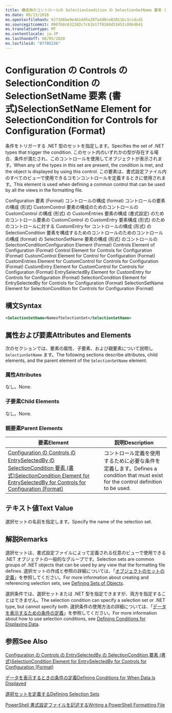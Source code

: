 ```yaml
---
title: 構成用のコントロールの SelectionCondition の SelectionSetName 要素 (Format) |Microsoft Docs
ms.date: 09/13/2016
ms.openlocfilehash: 62f186be9e4b1dd5a297add0ce82011bc1ccdcd1
ms.sourcegitcommit: 0907b8c6322d2c7c61b17f8168d53452c8964b41
ms.translationtype: MT
ms.contentlocale: ja-JP
ms.lasthandoff: 08/05/2020
ms.locfileid: "87785236"
---
```

# <a name="selectionsetname-element-for-selectioncondition-for-controls-for-configuration-format"></a><span data-ttu-id="84599-102">Configuration の Controls の SelectionCondition の SelectionSetName 要素 (書式)</span><span class="sxs-lookup"><span data-stu-id="84599-102">SelectionSetName Element for SelectionCondition for Controls for Configuration (Format)</span></span>

<span data-ttu-id="84599-103">条件をトリガーする .NET 型のセットを指定します。</span><span class="sxs-lookup"><span data-stu-id="84599-103">Specifies the set of .NET types that trigger the condition.</span></span> <span data-ttu-id="84599-104">このセット内のいずれかの型が存在する場合、条件が満たされ、このコントロールを使用してオブジェクトが表示されます。</span><span class="sxs-lookup"><span data-stu-id="84599-104">When any of the types in this set are present, the condition is met, and the object is displayed by using this control.</span></span> <span data-ttu-id="84599-105">この要素は、書式設定ファイル内のすべてのビューで使用できるコモンコントロールを定義するときに使用されます。</span><span class="sxs-lookup"><span data-stu-id="84599-105">This element is used when defining a common control that can be used by all the views in the formatting file.</span></span>

<span data-ttu-id="84599-106">Configuration 要素 (Format) コントロールの構成 (format) コントロールの要素の構成 (形式) CustomControl 要素の構成のためのコントロールの CustomControl の構成 (形式) の CustomEntries 要素の構成 (書式設定) のためのコントロール要素の CustomControl の CustomEntry 要素構成 (形式) のためのコントロールに対する CustomEntry for コントロールの構成 (形式) の SelectionCondition 要素を構成するためのコントロールのためのコントロールの構成 (format) の SelectionSetName 要素の構成 (形式) のコントロールの SelectionCondition</span><span class="sxs-lookup"><span data-stu-id="84599-106">Configuration Element (Format) Controls Element of Configuration (Format) Control Element for Controls for Configuration (Format) CustomControl Element for Control for Configuration (Format) CustomEntries Element for CustomControl for Controls for Configuration (Format) CustomEntry Element for CustomControl for Controls for Configuration (Format) EntrySelectedBy Element for CustomEntry for Controls for Configuration (Format) SelectionCondition Element for EntrySelectedBy for Controls for Configuration (Format) SelectionSetName Element for SelectionCondition for Controls for Configuration (Format)</span></span>

## <a name="syntax"></a><span data-ttu-id="84599-107">構文</span><span class="sxs-lookup"><span data-stu-id="84599-107">Syntax</span></span>

```xml
<SelectionSetName>NameofSelectionSet</SelectionSetName>
```

## <a name="attributes-and-elements"></a><span data-ttu-id="84599-108">属性および要素</span><span class="sxs-lookup"><span data-stu-id="84599-108">Attributes and Elements</span></span>

<span data-ttu-id="84599-109">次のセクションでは、要素の属性、子要素、および親要素について説明し `SelectionSetName` ます。</span><span class="sxs-lookup"><span data-stu-id="84599-109">The following sections describe attributes, child elements, and the parent element of the `SelectionSetName` element.</span></span>

### <a name="attributes"></a><span data-ttu-id="84599-110">属性</span><span class="sxs-lookup"><span data-stu-id="84599-110">Attributes</span></span>

<span data-ttu-id="84599-111">なし。</span><span class="sxs-lookup"><span data-stu-id="84599-111">None.</span></span>

### <a name="child-elements"></a><span data-ttu-id="84599-112">子要素</span><span class="sxs-lookup"><span data-stu-id="84599-112">Child Elements</span></span>

<span data-ttu-id="84599-113">なし。</span><span class="sxs-lookup"><span data-stu-id="84599-113">None.</span></span>

### <a name="parent-elements"></a><span data-ttu-id="84599-114">親要素</span><span class="sxs-lookup"><span data-stu-id="84599-114">Parent Elements</span></span>

|<span data-ttu-id="84599-115">要素</span><span class="sxs-lookup"><span data-stu-id="84599-115">Element</span></span>|<span data-ttu-id="84599-116">説明</span><span class="sxs-lookup"><span data-stu-id="84599-116">Description</span></span>|
|-------------|-----------------|
|[<span data-ttu-id="84599-117">Configuration の Controls の EntrySelectedBy の SelectionCondition 要素 (書式)</span><span class="sxs-lookup"><span data-stu-id="84599-117">SelectionCondition Element for EntrySelectedBy for Controls for Configuration (Format)</span></span>](./selectioncondition-element-for-entryselectedby-for-controls-for-configuration-format.md)|<span data-ttu-id="84599-118">コントロール定義を使用するために必要な条件を定義します。</span><span class="sxs-lookup"><span data-stu-id="84599-118">Defines a condition that must exist for the control definition to be used.</span></span>|

## <a name="text-value"></a><span data-ttu-id="84599-119">テキスト値</span><span class="sxs-lookup"><span data-stu-id="84599-119">Text Value</span></span>

<span data-ttu-id="84599-120">選択セットの名前を指定します。</span><span class="sxs-lookup"><span data-stu-id="84599-120">Specify the name of the selection set.</span></span>

## <a name="remarks"></a><span data-ttu-id="84599-121">解説</span><span class="sxs-lookup"><span data-stu-id="84599-121">Remarks</span></span>

<span data-ttu-id="84599-122">選択セットは、書式設定ファイルによって定義される任意のビューで使用できる .NET オブジェクトの一般的なグループです。</span><span class="sxs-lookup"><span data-stu-id="84599-122">Selection sets are common groups of .NET objects that can be used by any view that the formatting file defines.</span></span> <span data-ttu-id="84599-123">選択セットの作成と参照の詳細については、「[オブジェクトのセットの定義](./defining-selection-sets.md)」を参照してください。</span><span class="sxs-lookup"><span data-stu-id="84599-123">For more information about creating and referencing selection sets, see [Defining Sets of Objects](./defining-selection-sets.md).</span></span>

<span data-ttu-id="84599-124">選択条件では、選択セットまたは .NET 型を指定できますが、両方を指定することはできません。</span><span class="sxs-lookup"><span data-stu-id="84599-124">The selection condition can specify a selection set or .NET type, but cannot specify both.</span></span> <span data-ttu-id="84599-125">選択条件の使用方法の詳細については、「[データを表示するための条件の定義](./defining-conditions-for-displaying-data.md)」を参照してください。</span><span class="sxs-lookup"><span data-stu-id="84599-125">For more information about how to use selection conditions, see [Defining Conditions for Displaying Data](./defining-conditions-for-displaying-data.md).</span></span>

## <a name="see-also"></a><span data-ttu-id="84599-126">参照</span><span class="sxs-lookup"><span data-stu-id="84599-126">See Also</span></span>

[<span data-ttu-id="84599-127">Configuration の Controls の EntrySelectedBy の SelectionCondition 要素 (書式)</span><span class="sxs-lookup"><span data-stu-id="84599-127">SelectionCondition Element for EntrySelectedBy for Controls for Configuration (Format)</span></span>](./selectioncondition-element-for-entryselectedby-for-controls-for-configuration-format.md)

[<span data-ttu-id="84599-128">データを表示するときの条件の定義</span><span class="sxs-lookup"><span data-stu-id="84599-128">Defining Conditions for When Data Is Displayed</span></span>](./defining-conditions-for-displaying-data.md)

[<span data-ttu-id="84599-129">選択セットを定義する</span><span class="sxs-lookup"><span data-stu-id="84599-129">Defining Selection Sets</span></span>](./defining-selection-sets.md)

[<span data-ttu-id="84599-130">PowerShell 書式設定ファイルを記述する</span><span class="sxs-lookup"><span data-stu-id="84599-130">Writing a PowerShell Formatting File</span></span>](./writing-a-powershell-formatting-file.md)
